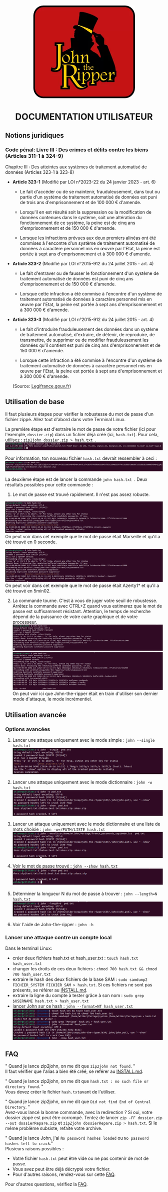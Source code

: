 <p align="center"><img src=Images/JtR.png ></p>

# <p align="center"> DOCUMENTATION UTILISATEUR </p>

## Notions juridiques

### Code pénal: Livre III : Des crimes et délits contre les biens (Articles 311-1 à 324-9)

Chapitre III : Des atteintes aux systèmes de traitement automatisé de données (Articles 323-1 à 323-8)

 - **Article 323-1** (Modifié par LOI n°2023-22 du 24 janvier 2023 - art. 6)
    - Le fait d'accéder ou de se maintenir, frauduleusement, dans tout ou partie d'un système de traitement automatisé de données est puni de trois ans d'emprisonnement et de 100 000 € d'amende.

    - Lorsqu'il en est résulté soit la suppression ou la modification de données contenues dans le système, soit une altération du fonctionnement de ce système, la peine est de cinq ans d'emprisonnement et de 150 000 € d'amende.

    - Lorsque les infractions prévues aux deux premiers alinéas ont été commises à l'encontre d'un système de traitement automatisé de données à caractère personnel mis en œuvre par l'Etat, la peine est portée à sept ans d'emprisonnement et à 300 000 € d'amende.
     
 - **Article 323-2** (Modifié par LOI n°2015-912 du 24 juillet 2015 - art. 4)

    - Le fait d'entraver ou de fausser le fonctionnement d'un système de traitement automatisé de données est puni de cinq ans d'emprisonnement et de 150 000 € d'amende.

    - Lorsque cette infraction a été commise à l'encontre d'un système de traitement automatisé de données à caractère personnel mis en œuvre par l'Etat, la peine est portée à sept ans d'emprisonnement et à 300 000 € d'amende. 
    
 - **Article 323-3** (Modifié par LOI n°2015-912 du 24 juillet 2015 - art. 4)
    - Le fait d'introduire frauduleusement des données dans un système de traitement automatisé, d'extraire, de détenir, de reproduire, de transmettre, de supprimer ou de modifier frauduleusement les données qu'il contient est puni de cinq ans d'emprisonnement et de 150 000 € d'amende.

    - Lorsque cette infraction a été commise à l'encontre d'un système de traitement automatisé de données à caractère personnel mis en œuvre par l'Etat, la peine est portée à sept ans d'emprisonnement et à 300 000 € d'amende.
    
    (Source: [Legifrance.gouv.fr](https://www.legifrance.gouv.fr/codes/section_lc/LEGITEXT000006070719/LEGISCTA000006117598/#LEGISCTA000006117598))


## Utilisation de base

Il faut plusieurs étapes pour vérifier la robustesse du mot de passe d'un fichier zippé. 
Allez tout d'abord dans votre Terminal Linux.  

La première étape est d'extraire le mot de passe de votre fichier (ici pour l'exemple, ``` dossier.zip ```) dans un fichier déjà créé (ici, ```hash.txt```). Pour cela, utilisez : ```zip2john dossier.zip > hash.txt ```.
![Première commande à effectuer](Images/Base_Etape1.png)

Pour information, ton nouveau fichier ```hash.txt``` devrait ressembler à ceci :
![Hash.txt](Images/Base_Etape1_pourinfo.png)

La deuxième étape est de lancer la commande ```john hash.txt ```.
Deux résultats possibles pour cette commande : 
1. Le mot de passe est trouvé rapidement. Il n'est pas assez robuste.
   
![Exemple 1 d'un mot de passe faible : Marseille](Images/Base_Etape2_Exemple1.png)
On peut voir dans cet exemple que le mot de passe était Marseille et qu'il a été trouvé en 0 seconde.  

![Exemple 2 d'un mot de passe faible : Azerty1*](Images/Base_Etape2_Exemple2.png)
On peut voir dans cet exemple que le mot de passe était Azerty1* et qu'il a été trouvé en 5min02.  

2. La commande tourne. C'est à vous de juger votre seuil de robustesse. Arrêtez la commande avec CTRL+Z quand vous estimerez que le mot de passe est suffisamment résistant. Attention, le temps de recherche dépend de la puissance de votre carte graphique et de votre processeur.  
![Exemple d'un mot de passe fort : J'aimelespastèques4](Images/base_Etape2_Exemple3.png)  
![Après un CTRL+Z](Images/BAse_Etape2_Exemple4.png)   
On peut voir ici que John-the-ripper était en train d'utiliser son dernier mode d'attaque, le mode incrémentiel.  


## Utilisation avancée 

### Options avancées
1. Lancer une attaque uniquement avec le mode simple : ```john --single hash.txt ```  
   ![Mode simple](Images/User_Guide/Use_Single.png)

2. Lancer une attaque uniquement avec le mode dictionnaire : ```john -w hash.txt ```  
   ![Attaque par dictionnaire ](Images/User_Guide/Use_W.png)
     
3. Lancer un attaque uniquement avec le mode dictionnaire et une liste de mots choisie : ```john -w=/PATH/LISTE hash.txt```  
   ![Attaque par dictionnaire choisi](Images/User_Guide/Use_Wchoisi.png)
     
4. Voir le mot de passe trouvé : ```john --show hash.txt```  
   ![john --show](Images/User_Guide/Use_show.png)
     
5. Déterminer la longueur N du mot de passe à trouver : ```john --length=N hash.txt```  
   ![Longueur déterminée](Images/User_Guide/Use_Length.png)
     
6.  Voir l'aide de John-the-ripper : ```john -h```  

### Lancer une attaque contre un compte local

Dans le terminal Linux: 
- créer deux fichiers hash.txt et hash_user.txt : ```touch hash.txt hash_user.txt```  
- changer les droits de ces deux fichiers : ```chmod 700 hash.txt && chmod 700 hash_user.txt```  
- extraire le hash des deux fichiers de la base SAM : ```sudo samdump2 FICHIER_SYSTEM FICHIER_SAM > hash.txt```. Si ces fichiers ne sont pas présents, se référer au [INSTALL.md](https://github.com/WildCodeSchool/TSSR-2409-JAUNE-P1-G3-SecurisationDeMotDePasse/blob/39924a3daeb028b0b27cb2110d2e200526d2d398/INSTALL.md).  
- extraire la ligne du compte à tester grâce à son nom : ```sudo grep $USERNAME hash.txt > hash_user.txt```  
- lancer John sur ce hash : ```john --format=NT hash_user.txt```  
![Attaque contre un compte local](Images/User_Guide/AttaqueCompteLocal.png)  
  

## FAQ
" Quand je lance zip2john, on me dit que ```zip2john not found```. "   
Il faut vérifier que l'alias a bien été créé, se reférer au [INSTALL.md](https://github.com/WildCodeSchool/TSSR-2409-JAUNE-P1-G3-SecurisationDeMotDePasse/blob/39924a3daeb028b0b27cb2110d2e200526d2d398/INSTALL.md).

" Quand je lance zip2john, on me dit que ```hash.txt : no such file or directory found```. "  
Vous devez créer le fichier ```hash.txt```avant de l'utiliser.

" Quand je lance zip2john, on me dit que ```Did not find End of Central Directory```. "  
Avez-vous lancé la bonne commande, avec la redirection ? Si oui, votre dossier zippé est peut être corrompé. Tentez de lancer ```zip -FF dossier.zip --out dossierRepare.zip``` et ```zipZjohn dossierRepare.zip > hash.txt```. Si le même problème subsiste, refaite votre archive.

" Quand je lance John, j'ai ``Ǹo password hashes loaded`` ou ```No password hashes left to crack```."   
Plusieurs raisons possibles :  
- Votre fichier ```hash.txt``` peut être vide ou ne pas contenir de mot de passe.  
- Vous avez peut être déjà décrypté votre fichier.  
- Pour d'autres raisons, rendez-vous sur cette [FAQ](https://www.openwall.com/john/doc/FAQ.shtml).

Pour d'autres questions, vérifiez la [FAQ](https://www.openwall.com/john/doc/FAQ.shtml).

